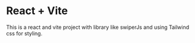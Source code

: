 # React + Vite

This is a react and vite project with library like swiperJs and using Tailwind css for styling.
